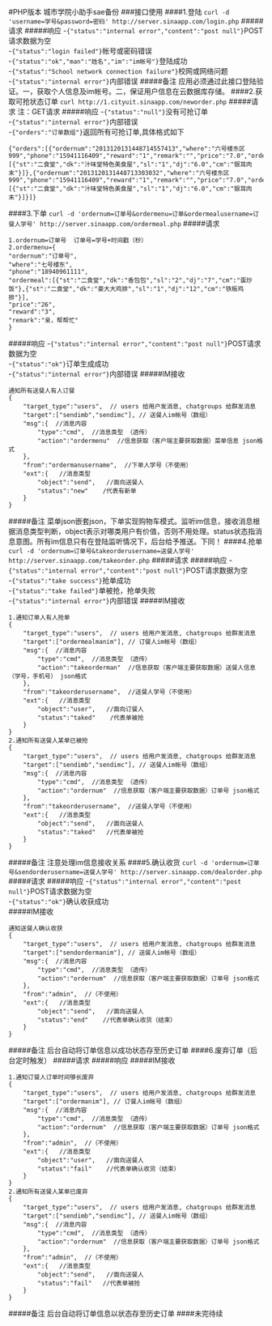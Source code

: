#PHP版本 城市学院小助手sae备份
###接口使用
####1.登陆
`curl -d 'username=学号&password=密码' http://server.sinaapp.com/login.php`
#####请求
#####响应
-`{"status":"internal error","content":"post null"}`POST请求数据为空  
-`{"status":"login failed"}`帐号或密码错误  
-`{"status":"ok","man":"姓名","im":"im帐号"}`登陆成功  
-`{"status":"School network connection failure"}`校网或网络问题  
-`{"status":"internal error"}`内部错误
#####备注
应用必须通过此接口登陆验证。一，获取个人信息及im帐号。二，保证用户信息在云数据库存储。
####2.获取可抢状态订单
`curl http://1.cityuit.sinaapp.com/neworder.php`
#####请求
注：GET请求
#####响应
-`{"status":"null"}`没有可抢订单  
-`{"status":"internal error"}`内部错误  
-`{"orders":"订单数组"}`返回所有可抢订单,具体格式如下
```
{"orders":[{"ordernum":"2013120131448714557413","where":"六号楼东区999","phone":"15941116409","reward":"1","remark":"","price":"7.0","ordermeal":[{"st":"二食堂","dk":"汁味堂特色美食屋","sl":"1","dj":"6.0","cm":"银耳肉末"}]},{"ordernum":"2013120131448713303032","where":"六号楼东区999","phone":"15941116409","reward":"1","remark":"","price":"7.0","ordermeal":[{"st":"二食堂","dk":"汁味堂特色美食屋","sl":"1","dj":"6.0","cm":"银耳肉末"}]}]}
```
####3.下单
`curl -d 'ordernum=订单号&ordermenu=订单&ordermealusername=订餐人学号' http://server.sinaapp.com/ordermeal.php`
#####请求
```
1.ordernum=订单号  订单号=学号+时间戳（秒）  
2.ordermenu={  
"ordernum":"订单号",  
"where":"七号楼东",  
"phone":"18940961111",  
"ordermeal":[{"st":"二食堂","dk":"香包包","sl":"2","dj":"7","cm":"蛋炒饭"},{"st":"二食堂","dk":"豪大大鸡排","sl":"1","dj":"12","cm":"铁板鸡排"}],  
"price":"26",  
"reward":"3",  
"remark":"亲，帮帮忙"  
}
```
#####响应
-`{"status":"internal error","content":"post null"}`POST请求数据为空  
-`{"status":"ok"}`订单生成成功  
-`{"status":"internal error"}`内部错误
#####IM接收
```
通知所有送餐人有人订餐
{  
	"target_type":"users",  // users 给用户发消息, chatgroups 给群发消息  
	"target":["sendimb","sendimc"], // 送餐人im帐号（数组）  
	"msg":{  //消息内容  
		"type":"cmd",  //消息类型 （透传） 
		"action":"ordermenu"  //信息获取（客户端主要获取数据）菜单信息 json格式  
	},  
	"from":"ordermanusername",  //下单人学号（不使用）  
	"ext":{   //消息类型  
		"object":"send",   //面向送餐人  
		"status":"new"    /代表有新单  
	}  
}
```
#####备注
菜单json嵌套json，下单实现购物车模式。监听im信息，接收消息根据消息类型判断，object表示对哪类用户有价值，否则不用处理。status状态指消息意图。所有im信息只有在登陆监听情况下，后台给予推送。下同！
####4.抢单
`curl -d 'ordernum=订单号&takeorderusername=送餐人学号' http://server.sinaapp.com/takeorder.php`
#####请求
#####响应
-`{"status":"internal error","content":"post null"}`POST请求数据为空  
-`{"status":"take success"}`抢单成功  
-`{"status":"take failed"}`单被抢，抢单失败  
-`{"status":"internal error"}`内部错误
#####IM接收
```
1.通知订单人有人抢单
{  
	"target_type":"users",  // users 给用户发消息, chatgroups 给群发消息  
	"target":["ordermealmanim"], // 订餐人im帐号（数组）  
	"msg":{  //消息内容  
		"type":"cmd",  //消息类型 （透传） 
		"action":"takeorderman"  //信息获取（客户端主要获取数据）送餐人信息（学号，手机号） json格式  
	},  
	"from":"takeorderusername",  //送餐人学号（不使用）  
	"ext":{   //消息类型  
		"object":"user",   //面向订餐人  
		"status":"taked"    /代表单被抢  
	}  
}
2.通知所有送餐人某单已被抢
{  
	"target_type":"users",  // users 给用户发消息, chatgroups 给群发消息  
	"target":["sendimb","sendimc"], // 送餐人im帐号（数组）  
	"msg":{  //消息内容  
		"type":"cmd",  //消息类型 （透传） 
		"action":"ordernum"  //信息获取（客户端主要获取数据）订单号 json格式  
	},  
	"from":"takeorderusername",  //送餐人学号（不使用）  
	"ext":{   //消息类型  
		"object":"send",   //面向送餐人  
		"status":"taked"   //代表单被抢  
	}  
}
```
#####备注
注意处理im信息接收关系
####5.确认收货
`curl -d 'ordernum=订单号&sendorderusername=送餐人学号' http://server.sinaapp.com/dealorder.php`
#####请求
#####响应
-`{"status":"internal error","content":"post null"}`POST请求数据为空  
-`{"status":"ok"}`确认收获成功  
#####IM接收
```
通知送餐人确认收获
{  
	"target_type":"users",  // users 给用户发消息, chatgroups 给群发消息  
	"target":["sendordermanim"], // 送餐人im帐号（数组）  
	"msg":{  //消息内容  
		"type":"cmd",  //消息类型 （透传） 
		"action":"ordernum"  //信息获取（客户端主要获取数据）订单号 json格式  
	},  
	"from":"admin",  //（不使用）  
	"ext":{   //消息类型  
		"object":"send",   //面向送餐人  
		"status":"end"    //代表单确认收货（结束）  
	}  
}
```
#####备注
后台自动将订单信息以成功状态存至历史订单
####6.废弃订单（后台定时触发）
#####请求
#####响应
#####IM接收
```
1.通知订餐人订单时间够长废弃
{  
	"target_type":"users",  // users 给用户发消息, chatgroups 给群发消息  
	"target":["ordermanim"], // 订餐人im帐号（数组）  
	"msg":{  //消息内容  
		"type":"cmd",  //消息类型 （透传） 
		"action":"ordernum"  //信息获取（客户端主要获取数据）订单号 json格式  
	},  
	"from":"admin",  //（不使用）  
	"ext":{   //消息类型  
		"object":"user",   //面向送餐人  
		"status":"fail"    //代表单确认收货（结束）  
	}  
}
2.通知所有送餐人某单已废弃
{  
	"target_type":"users",  // users 给用户发消息, chatgroups 给群发消息  
	"target":["sendimb","sendimc"], // 送餐人im帐号（数组）  
	"msg":{  //消息内容  
		"type":"cmd",  //消息类型 （透传） 
		"action":"ordernum"  //信息获取（客户端主要获取数据）订单号 json格式  
	},  
	"from":"admin",  //（不使用）  
	"ext":{   //消息类型  
		"object":"send",   //面向送餐人  
		"status":"fail"   //代表单被抢  
	}  
}
```
#####备注
后台自动将订单信息以状态存至历史订单
####未完待续